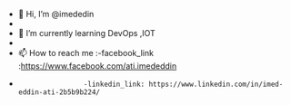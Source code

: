 - 👋 Hi, I’m @imededin
-
- 🌱 I’m currently learning DevOps ,IOT
-
- 📫 How to reach me :-facebook_link :https://www.facebook.com/ati.imededdin
-                     -linkedin_link: https://www.linkedin.com/in/imed-eddin-ati-2b5b9b224/

<!---
imededin/imededin is a ✨ special ✨ repository because its `README.md` (this file) appears on your GitHub profile.
You can click the Preview link to take a look at your changes.
--->
